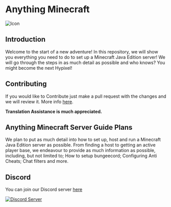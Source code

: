 # Anything Minecraft

![Icon](https://media.discordapp.net/attachments/837476686978482207/848859250489819156/Untitled.png?width=170&height=170)

## Introduction

Welcome to the start of a new adventure! In this repository, we will show you everything you need to do to set up a Minecraft Java Edition server!
We will go through the steps in as much detail as possible and who knows? You might become the next Hypixel!

## Contributing

If you would like to Contribute just make a pull request with the changes and we will review it. More info [here](CONTRIBUTING.md).

**Translation Assistance is much appreciated.**

## Anything Minecraft Server Guide Plans

We plan to put as much detail into how to set up, host and run a Minecraft Java Edition server as possible.
From finding a host to getting an active player base, we endeavour to provide as much information as possible, including, but not limited to; How to setup bungeecord; Configuring Anti Cheats; Chat filters and more.

## Discord

You can join our Discord server [here](https://discord.gg/QRjusA2uAZ)

[![Discord Server](https://img.shields.io/discord/803527976670855169?color=7289da&label=DISCORD&style=for-the-badge)](https://discord.gg/QRjusA2uAZ)
